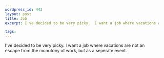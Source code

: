 ```yaml
--- 
wordpress_id: 443
layout: post
title: Job
excerpt: I've decided to be very picky.  I want a job where vacations are not an escape from the monotony of work, but as a seperate event.

tags: 
---
```


I've decided to be very picky.  I want a job where vacations are not an escape from the monotony of work, but as a seperate event.
